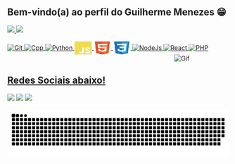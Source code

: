 ## Bem-vindo(a) ao perfil do Guilherme Menezes 😁

 <div>
   <a href="https://github.com/menedevsp">
   <img height="180em" src="https://github-readme-stats.vercel.app/api?username=menedevsp&show_icons=true&theme=tokyonight&include_all_commits=true&count_private=true"/>
   <img height="180em" src="https://github-readme-stats.vercel.app/api/top-langs/?username=menedevsp&layout=compact&langs_count=6&theme=tokyonight"/>

</div>
<div style="display: inline_block"><br>
  <img align="center" alt="Git" height="30" width="40" src="https://cdn.jsdelivr.net/gh/devicons/devicon@latest/icons/git/git-original.svg" />
  <img align="center" alt="Cpp" height="30" width="40" src="https://cdn.jsdelivr.net/gh/devicons/devicon@latest/icons/cplusplus/cplusplus-original.svg" />
  <img align="center" alt="Python" height="30" width="40" src="https://cdn.jsdelivr.net/gh/devicons/devicon@latest/icons/python/python-original.svg" />
  <img align="center" alt="Js" height="30" width="40" src="https://raw.githubusercontent.com/devicons/devicon/master/icons/javascript/javascript-plain.svg">
  <img align="center" alt="HTML" height="30" width="40" src="https://raw.githubusercontent.com/devicons/devicon/master/icons/html5/html5-original.svg">
  <img align="center" alt="CSS" height="30" width="40" src="https://raw.githubusercontent.com/devicons/devicon/master/icons/css3/css3-original.svg">
  <img align="center" alt="NodeJs" height="50" width="60" src="https://cdn.jsdelivr.net/gh/devicons/devicon@latest/icons/nodejs/nodejs-original-wordmark.svg" />
  <img align="center" alt="React" height="30" width="40" src="https://cdn.jsdelivr.net/gh/devicons/devicon@latest/icons/react/react-original.svg" />
  <img align="center" alt="PHP" height="50" width="60" src="https://cdn.jsdelivr.net/gh/devicons/devicon@latest/icons/php/php-original.svg" />
  <img align="right" alt="Gif" height="125" width="125" src="https://media.tenor.com/GOj9ZF_-ZOcAAAAM/cat.gif">
</div>
  
 <br>
 
  ## Redes Sociais abaixo!
 
<div>
  <a href="https://instagram.com/menedevsp" target="_blank"><img src="https://img.shields.io/badge/-Instagram-%23E4405F?style=for-the-badge&logo=instagram&logoColor=white" target="_blank"></a>
  <a href="https://linkedin.com/in/guilhermefmenezes" target="_blank"><img src="https://img.shields.io/badge/LinkedIn-0077B5?style=for-the-badge&logo=linkedin&logoColor=white" target="_blank"></a>
  <a href = "mailto:gmene1731@gmail.com"><img src="https://img.shields.io/badge/-Gmail-%23333?style=for-the-badge&logo=gmail&logoColor=white" target="_blank"></a>
 
  <picture>
    <source media="(prefers-color-scheme: dark)" srcset="https://raw.githubusercontent.com/imguilhermemenezes/imguilhermemenezes/output/github-contribution-grid-snake-dark.svg">
    <source media="(prefers-color-scheme: light)" srcset="https://raw.githubusercontent.com/imguilhermemenezes/imguilhermemenezes/output/github-contribution-grid-snake.svg">
    <img alt="github contribution grid snake animation" src="https://raw.githubusercontent.com/imguilhermemenezes/imguilhermemenezes/output/github-contribution-grid-snake.svg">
  </picture>

</div>
